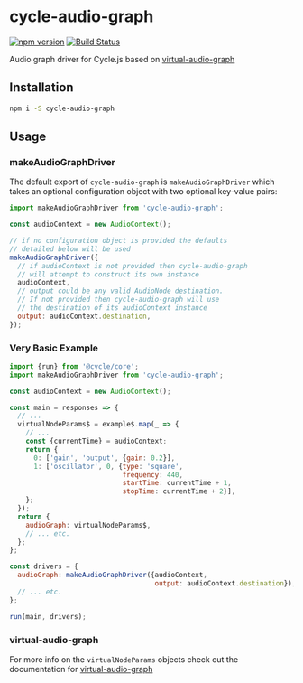 # cycle-audio-graph

[![npm version](https://badge.fury.io/js/cycle-audio-graph.svg)](https://badge.fury.io/js/cycle-audio-graph)
[![Build Status](https://travis-ci.org/benji6/cycle-audio-graph.svg)](https://travis-ci.org/benji6/cycle-audio-graph)

Audio graph driver for Cycle.js based on [virtual-audio-graph](https://github.com/benji6/virtual-audio-graph)

## Installation

```bash
npm i -S cycle-audio-graph
```

## Usage

### makeAudioGraphDriver

The default export of `cycle-audio-graph` is `makeAudioGraphDriver` which takes an optional configuration object with two optional key-value pairs:

```javascript
import makeAudioGraphDriver from 'cycle-audio-graph';

const audioContext = new AudioContext();

// if no configuration object is provided the defaults
// detailed below will be used
makeAudioGraphDriver({
  // if audioContext is not provided then cycle-audio-graph
  // will attempt to construct its own instance
  audioContext,
  // output could be any valid AudioNode destination.
  // If not provided then cycle-audio-graph will use
  // the destination of its audioContext instance
  output: audioContext.destination,
});

```

### Very Basic Example

```javascript
import {run} from '@cycle/core';
import makeAudioGraphDriver from 'cycle-audio-graph';

const audioContext = new AudioContext();

const main = responses => {
  // ...
  virtualNodeParams$ = example$.map(_ => {
    // ...
    const {currentTime} = audioContext;
    return {
      0: ['gain', 'output', {gain: 0.2}],
      1: ['oscillator', 0, {type: 'square',
                            frequency: 440,
                            startTime: currentTime + 1,
                            stopTime: currentTime + 2}],
    };
  });
  return {
    audioGraph: virtualNodeParams$,
    // ... etc.
  };
};

const drivers = {
  audioGraph: makeAudioGraphDriver({audioContext,
                                    output: audioContext.destination}),
  // ... etc.
};

run(main, drivers);
```

### virtual-audio-graph

For more info on the `virtualNodeParams` objects check out the documentation for [virtual-audio-graph](https://github.com/benji6/virtual-audio-graph)

